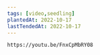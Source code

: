 ```yaml
---
tags: [video,seedling]
plantedAt: 2022-10-17
lastTendedAt: 2022-10-17
---
```


```vid
https://youtu.be/FnxCpMbRY08
```

